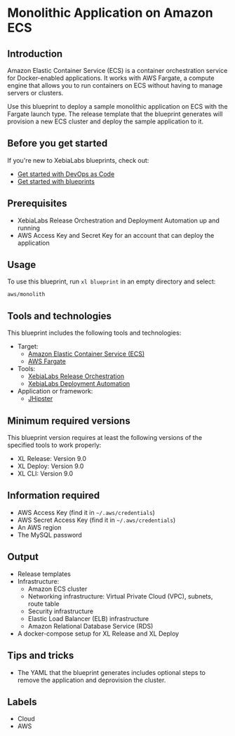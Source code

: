 # Monolithic Application on Amazon ECS

## Introduction

Amazon Elastic Container Service (ECS) is a container orchestration service for Docker-enabled applications. It works with AWS Fargate, a compute engine that allows you to run containers on ECS without having to manage servers or clusters.

Use this blueprint to deploy a sample monolithic application on ECS with the Fargate launch type. The release template that the blueprint generates will provision a new ECS cluster and deploy the sample application to it.

## Before you get started

If you're new to XebiaLabs blueprints, check out:

* [Get started with DevOps as Code](https://docs.xebialabs.com/xl-release/concept/get-started-with-devops-as-code.html)
* [Get started with blueprints](https://docs.xebialabs.com/xl-release/concept/get-started-with-blueprints.html)

## Prerequisites

* XebiaLabs Release Orchestration and Deployment Automation up and running
* AWS Access Key and Secret Key for an account that can deploy the application

## Usage

To use this blueprint, run `xl blueprint` in an empty directory and select:

```plain
aws/monolith
```

## Tools and technologies

This blueprint includes the following tools and technologies:

* Target:
  * [Amazon Elastic Container Service (ECS)](https://aws.amazon.com/ecs/)
  * [AWS Fargate](https://aws.amazon.com/fargate/)
* Tools:
  * [XebiaLabs Release Orchestration](https://xebialabs.com/products/xl-release/)
  * [XebiaLabs Deployment Automation](https://xebialabs.com/products/xl-deploy/)
* Application or framework:
  * [JHipster](https://github.com/xebialabs/e-commerce-monolith)

## Minimum required versions

This blueprint version requires at least the following versions of the specified tools to work properly:

* XL Release: Version 9.0
* XL Deploy: Version 9.0
* XL CLI: Version 9.0

## Information required

* AWS Access Key (find it in `~/.aws/credentials`)
* AWS Secret Access Key (find it in `~/.aws/credentials`)
* An AWS region
* The MySQL password

## Output

* Release templates
* Infrastructure:
  * Amazon ECS cluster
  * Networking infrastructure: Virtual Private Cloud (VPC), subnets, route table
  * Security infrastructure
  * Elastic Load Balancer (ELB) infrastructure
  * Amazon Relational Database Service (RDS)
* A docker-compose setup for XL Release and XL Deploy

## Tips and tricks

* The YAML that the blueprint generates includes optional steps to remove the application and deprovision the cluster.

## Labels

* Cloud
* AWS

